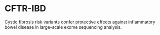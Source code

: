 # CFTR-IBD
Cystic fibrosis risk variants confer protective effects against inflammatory bowel disease in large-scale exome sequencing analysis.
